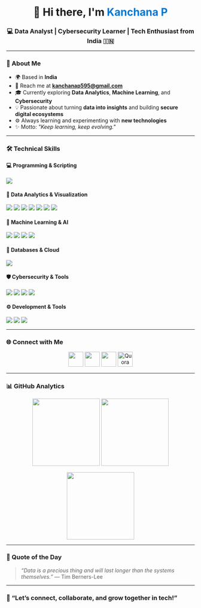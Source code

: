 <h1 align="center">👋 Hi there, I'm <span style="color:#0078D7;">Kanchana P</span></h1>
<h3 align="center">💻 Data Analyst | Cybersecurity Learner | Tech Enthusiast from India 🇮🇳</h3>

---

### 🧭 About Me  
- 🌍 Based in **India**  
- 📧 Reach me at **[kanchanap595@gmail.com](mailto:kanchanap595@gmail.com)**  
- 🎓 Currently exploring **Data Analytics**, **Machine Learning**, and **Cybersecurity**  
- 💡 Passionate about turning **data into insights** and building **secure digital ecosystems**  
- ⚙️ Always learning and experimenting with **new technologies**  
- ✨ Motto: *"Keep learning, keep evolving."*  

---

### 🛠️ Technical Skills  

#### 💻 Programming & Scripting  
<p align="left">
  <a href="#"><img src="https://skillicons.dev/icons?i=python,c,html,css,js,bootstrap" /></a>
</p>

#### 🧮 Data Analytics & Visualization  
<p align="left">
  <a href="#"><img src="https://skillicons.dev/icons?i=python,r" /></a>
  <img src="https://img.shields.io/badge/NumPy-013243?style=for-the-badge&logo=numpy&logoColor=white" />
  <img src="https://img.shields.io/badge/Pandas-150458?style=for-the-badge&logo=pandas&logoColor=white" />
  <img src="https://img.shields.io/badge/Matplotlib-11557C?style=for-the-badge&logo=plotly&logoColor=white" />
  <img src="https://img.shields.io/badge/Seaborn-4E9BCD?style=for-the-badge&logo=python&logoColor=white" />
  <img src="https://img.shields.io/badge/Power%20BI-F2C811?style=for-the-badge&logo=powerbi&logoColor=black" />
  <img src="https://img.shields.io/badge/Tableau-E97627?style=for-the-badge&logo=tableau&logoColor=white" />
</p>

#### 🧠 Machine Learning & AI  
<p align="left">
  <img src="https://img.shields.io/badge/Scikit--learn-F7931E?style=for-the-badge&logo=scikit-learn&logoColor=white" />
  <img src="https://img.shields.io/badge/TensorFlow-FF6F00?style=for-the-badge&logo=tensorflow&logoColor=white" />
  <img src="https://img.shields.io/badge/Keras-D00000?style=for-the-badge&logo=keras&logoColor=white" />
  <img src="https://img.shields.io/badge/OpenCV-27338e?style=for-the-badge&logo=opencv&logoColor=white" />
</p>

#### 🧱 Databases & Cloud  
<p align="left">
  <a href="#"><img src="https://skillicons.dev/icons?i=mysql,mongodb" /></a>
</p>

#### 🛡️ Cybersecurity & Tools  
<p align="left">
  <img src="https://img.shields.io/badge/Linux-000000?style=for-the-badge&logo=linux&logoColor=white" />
  <img src="https://img.shields.io/badge/Kali%20Linux-557C94?style=for-the-badge&logo=kalilinux&logoColor=white" />
  <img src="https://img.shields.io/badge/Network%20Security-005571?style=for-the-badge&logo=cisco&logoColor=white" />
  <img src="https://img.shields.io/badge/Wireshark-1679A7?style=for-the-badge&logo=wireshark&logoColor=white" />
</p>

#### ⚙️ Development & Tools  
<p align="left">
  <a href="#"><img src="https://skillicons.dev/icons?i=git,github,anaconda,visualstudio" /></a>
  <img src="https://img.shields.io/badge/Jupyter-F37626?style=for-the-badge&logo=jupyter&logoColor=white" />
  <img src="https://img.shields.io/badge/Google%20Colab-F9AB00?style=for-the-badge&logo=googlecolab&logoColor=black" />
</p>

---

### 🌐 Connect with Me  

<p align="center">
  <a href="https://github.com/kanchananarayanswamy" target="_blank"><img src="https://skillicons.dev/icons?i=github" height="40" /></a>
  <a href="https://www.linkedin.com/in/forkanchana/" target="_blank"><img src="https://skillicons.dev/icons?i=linkedin" height="40" /></a>
  <a href="https://x.com/kanchan22331716" target="_blank"><img src="https://skillicons.dev/icons?i=twitter" height="40" /></a>
  <a href="https://www.quora.com/profile/Kanchana-P-25" target="_blank"><img src="https://cdn-icons-png.flaticon.com/512/2111/2111615.png" height="40" alt="Quora" /></a>
</p>

---

### 📊 GitHub Analytics  

<p align="center">
  <img src="https://github-readme-stats.vercel.app/api?username=kanchanapnarayanaswamy&show_icons=true&theme=tokyonight&hide_border=true" height="180em" />
  <img src="https://github-readme-stats.vercel.app/api/top-langs/?username=kanchanapnarayanaswamy&layout=compact&theme=tokyonight&hide_border=true" height="180em" />
</p>

<p align="center">
  <img src="https://github-readme-streak-stats.herokuapp.com/?user=kanchanapnarayanaswamy&theme=tokyonight&hide_border=true" height="180em" />
</p>

---

### 💬 Quote of the Day  
> *“Data is a precious thing and will last longer than the systems themselves.”* — Tim Berners-Lee  

---

### 🚀 “Let’s connect, collaborate, and grow together in tech!”  
